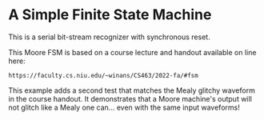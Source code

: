 # A Simple Finite State Machine

This is a serial bit-stream recognizer with synchronous reset.

This Moore FSM is based on a course lecture and handout available on line here:

	https://faculty.cs.niu.edu/~winans/CS463/2022-fa/#fsm


This example adds a second test that matches the Mealy glitchy waveform
in the course handout.  It demonstrates that a Moore machine's output
will not glitch like a Mealy one can... even with the same input waveforms!

